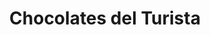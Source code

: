---
title: "Chocolates del Turista"
url: /san-carlos-de-bariloche/chocolates-del-turista/
shop: Schokolade
---
